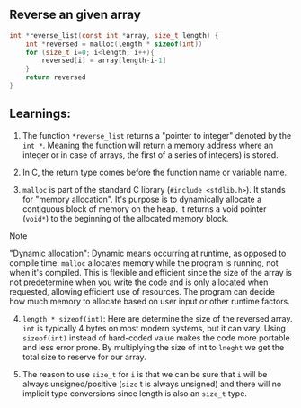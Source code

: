 ## Reverse an given array

```c
int *reverse_list(const int *array, size_t length) {
    int *reversed = malloc(length * sizeof(int))
    for (size_t i=0; i<length; i++){
        reversed[i] = array[length-i-1]
    }
    return reversed
}
```

## Learnings:

1. The function `*reverse_list` returns a "pointer to integer" denoted by the
`int *`. Meaning the function will return a memory address where an integer or
in case of arrays, the first of a series of integers) is stored.

2. In C, the return type comes before the function name or variable name.

3. `malloc` is part of the standard C library (`#include <stdlib.h>`). It stands
for "memory allocation". It's purpose is to dynamically allocate a contiguous block
of memory on the heap. It returns a void pointer (`void*`) to the beginning of the
allocated memory block.

> [!NOTE]
> "Dynamic allocation": Dynamic means occurring at runtime, as opposed to compile time.
> `malloc` allocates memory while the program is running, not when it's compiled. This
> is flexible and efficient since the size of the array is not predetermine when you write the code
and is only allocated when requested, allowing efficient use of resources. The program
can decide how much memory to allocate based on user input or other runtime factors.

4. `length * sizeof(int)`:
Here are determine the size of the reversed array. `int` is typically 4 bytes on most
modern systems, but it can vary. Using `sizeof(int)` instead of hard-coded value makes
the code more portable and less error prone. By multiplying the size of int to `lneght`
we get the total size to reserve for our array.

5. The reason to use `size_t` for `i` is that we can be sure that `i` will be always
unsigned/positive (`size` t is always unsigned) and there will no implicit type conversions since length is also
an `size_t` type.
